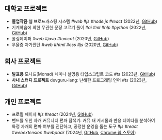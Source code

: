 ## 대학교 프로젝트

-   **졸업작품** 웹 브로드캐스팅 시스템 _#web_ _#js_ _#node.js_ _#react_ (2022년, [GitHub](https://github.com/Quirax/webs))
-   기계학습에 의한 무관한 문장 고르기 풀이 _#ai_ _#ml_ _#nlp_ _#python_ (2022년, [GitHub](https://github.com/Quirax/Unrelated_Sentences))
-   롤링페이퍼 _#web_ _#java_ _#tomcat_ (2020년, [GitHub](https://github.com/Quirax/2020WSP_Rollingpaper))
-   우울증 자가진단 _#web_ _#html_ _#css_ _#js_ (2020년, [GitHub](https://github.com/Quirax/2020AWP_BDI))

## 회사 프로젝트

-   **발표용** 모나드(Monad) 세미나 설명용 타입스크립트 코드 _#ts_ (2023년, [GitHub](https://github.com/Quirax/seminar-monad))
-   **사내 스터디 프로젝트** devguru-lang: 난해한 프로그래밍 언어 _#ts_ (2023년, [GitHub](https://github.com/Quirax/devguru-lang))

## 개인 프로젝트

-   프로필 페이지 _#js_ _#react_ (2024년, [GitHub](https://github.com/Quirax/quirax.github.io))
-   밴드를 위한 자캐 커뮤니티 편파 탐색기: 커뮤 내 게시물과 반응 데이터를 분석하여 특정 자캐의 편파 여부를 진단하고, 공정한 운영을 돕는 도구 _#js_ _#react_ _#webextension_ _#webpack_ (2024년, [GitHub](https://github.com/Quirax/OCTrollFinder4Band), [Chrome 웹 스토어](https://chromewebstore.google.com/detail/djkoblkifcbolejdhilafnnhblnbibid))
